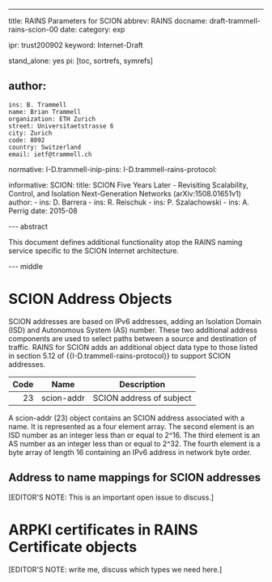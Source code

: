 ---
title: RAINS Parameters for SCION
abbrev: RAINS
docname: draft-trammell-rains-scion-00
date: 
category: exp

ipr: trust200902
keyword: Internet-Draft

stand_alone: yes
pi: [toc, sortrefs, symrefs]

author:
 -
    ins: B. Trammell
    name: Brian Trammell
    organization: ETH Zurich
    street: Universitaetstrasse 6
    city: Zurich
    code: 8092
    country: Switzerland
    email: ietf@trammell.ch

normative:
    I-D.trammell-inip-pins:
    I-D.trammell-rains-protocol:

informative:
    SCION:
      title: SCION Five Years Later - Revisiting Scalability, Control, and Isolation Next-Generation Networks (arXiv:1508.01651v1)
      author: 
        -
          ins: D. Barrera 
        - 
          ins: R. Reischuk
        - 
          ins: P. Szalachowski
        - 
          ins: A. Perrig
      date: 2015-08


--- abstract

This document defines additional functionality atop the RAINS naming service
specific to the SCION Internet architecture.

--- middle


# SCION Address Objects

SCION addresses are based on IPv6 addresses, adding an Isolation Domain (ISD)
and Autonomous System (AS) number. These two additional address components are
used to select paths between a source and destination of traffic. RAINS for
SCION adds an additional object data type to those listed in section 5.12 of
{{I-D.trammell-rains-protocol}} to support SCION addresses.

| Code  | Name         | Description                             |
|------:|--------------|-----------------------------------------|
| 23    | scion-addr   | SCION address of subject                |

A scion-addr (23) object contains an SCION address associated with a name.  It
is represented as a four element array.  The second element is an ISD number as
an integer less than or equal to 2^16. The third element is an AS number as an
integer less than or equal to 2^32. The fourth element is a byte array of length
16 containing an IPv6 address in network byte order.

 ## Address to name mappings for SCION addresses

[EDITOR'S NOTE: This is an important open issue to discuss.]

# ARPKI certificates in RAINS Certificate objects

[EDITOR'S NOTE: write me, discuss which types we need here.]